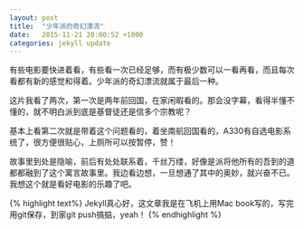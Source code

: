 ```yaml
---
layout: post
title:  "少年派的奇幻漂流"
date:   2015-11-21 20:00:52 +1000
categories: jekyll update
---
```


有些电影要快进着看，有些看一次已经足够，而有极少数可以一看再看，而且每次看都有新的感觉和得着。少年派的奇幻漂流就属于最后一种。

这片我看了两次，第一次是两年前回国，在家闲暇看的。那会没字幕，看得半懂不懂的，就不明白派到底是基督徒还是信多个宗教呢？

基本上看第二次就是带着这个问题看的，着坐南航回国看的，A330有自选电影系统了，很方便很贴心，上厕所可以按暂停，赞！

故事里到处是隐喻，前后有处处联系着，千丝万缕，好像是派将他所有的吾到的道都都融到了这个寓言故事里。我边看边想，一旦想通了其中的奥妙，就兴奋不已。我想这个就是看好电影的乐趣了吧。

{% highlight text%}
Jekyll真心好，这文章我是在飞机上用Mac book写的，写完用git保存，到家git push搞掂，yeah！
{% endhighlight %}
